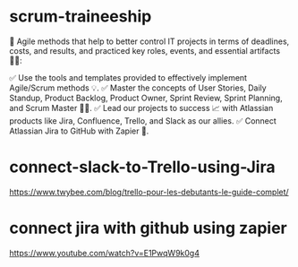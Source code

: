 # scrum-traineeship

💼 Agile methods that help to better control IT projects in terms of deadlines, costs, and results, and practiced key roles, events, and essential artifacts 👌🏻:

✅ Use the tools and templates provided to effectively implement Agile/Scrum methods 💡.
✅ Master the concepts of User Stories, Daily Standup, Product Backlog, Product Owner, Sprint Review, Sprint Planning, and Scrum Master 👩‍✈️.
✅ Lead our projects to success 📈 with Atlassian products like Jira, Confluence, Trello, and Slack as our allies.
✅ Connect Atlassian Jira to GitHub with Zapier 🧲.

# connect-slack-to-Trello-using-Jira

https://www.twybee.com/blog/trello-pour-les-debutants-le-guide-complet/

# connect jira with github using zapier

https://www.youtube.com/watch?v=E1PwqW9k0g4
